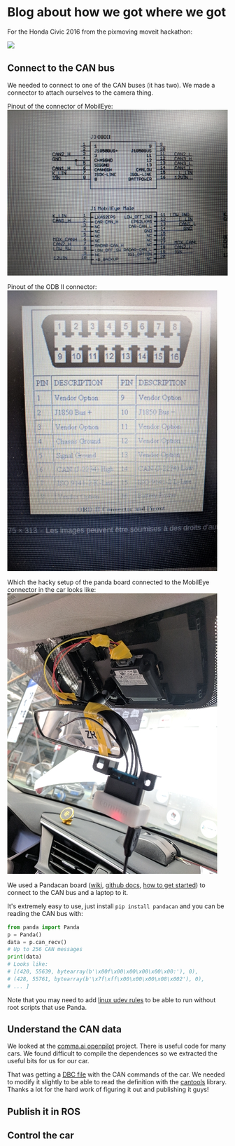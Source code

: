 # Blog about how we got where we got

For the Honda Civic 2016 from the pixmoving moveit hackathon:

![](honda_civic_pixmoving.jpg)

## Connect to the CAN bus

We needed to connect to one of the CAN buses (it has two). We made a connector to attach ourselves
to the camera thing.

Pinout of the connector of MobilEye:
![](images/pinout_civic_connector.jpg)

Pinout of the ODB II connector:
![](images/pinout_connector.jpg)

Which the hacky setup of the panda board connected to the MobilEye connector in the car looks like:
![](images/setup_panda_in_civic.jpg)

We used a Pandacan board ([wiki](https://community.comma.ai/wiki/index.php/Panda#LED_Indicators), [github docs](https://github.com/commaai/panda), [how to get started](https://medium.com/@comma_ai/a-panda-and-a-cabana-how-to-get-started-car-hacking-with-comma-ai-b5e46fae8646)) to connect to the CAN bus and a laptop to it. 

It's extremely easy to use, just install `pip install pandacan` and you can be reading the CAN bus with:

```python
from panda import Panda
p = Panda()
data = p.can_recv()
# Up to 256 CAN messages
print(data)
# Looks like:
# [(420, 55639, bytearray(b'\x00f\x00\x00\x00\x00\x00:'), 0),
# (428, 55761, bytearray(b'\x7f\xff\x00\x00\x00\x08\x002'), 0),
# ... ]
```

Note that you may need to add [linux udev rules](https://community.comma.ai/wiki/index.php/Panda#Linux_udev_rules) to be able to run without root scripts that use Panda.


## Understand the CAN data

We looked at the [comma.ai openpilot]() project. There is useful code for many cars. We found difficult to compile the dependences so we extracted
the useful bits for us for our car.

That was getting a [DBC file]() with the CAN commands of the car. We needed to modify it slightly to be able to read the definition with the
[cantools]() library. Thanks a lot for the hard work of figuring it out and publishing it guys!


## Publish it in ROS


## Control the car


